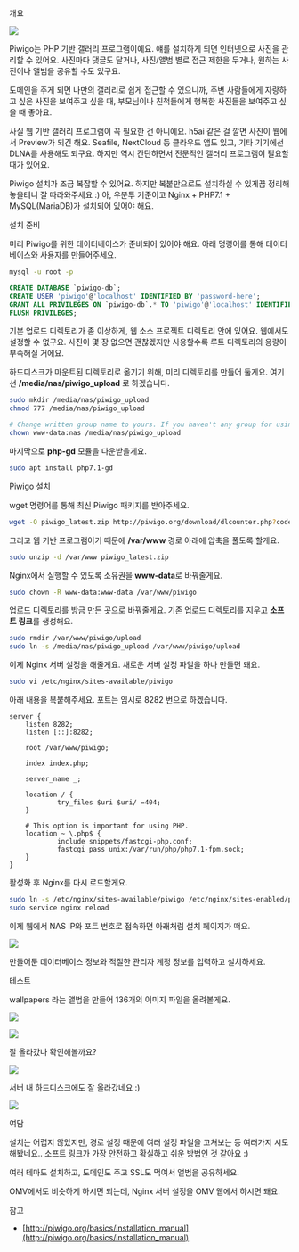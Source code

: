 개요

  

![](https://t1.daumcdn.net/cfile/tistory/99BAEF3359FFBFEC12)

Piwigo는 PHP 기반 갤러리 프로그램이에요. 얘를 설치하게 되면 인터넷으로 사진을 관리할 수 있어요. 사진마다 댓글도 달거나, 사진/앨범 별로 접근 제한을 두거나, 원하는 사진이나 앨범을 공유할 수도 있구요.

도메인을 주게 되면 나만의 갤러리로 쉽게 접근할 수 있으니까, 주변 사람들에게 자랑하고 싶은 사진을 보여주고 싶을 때, 부모님이나 친척들에게 행복한 사진들을 보여주고 싶을 때 좋아요.

사실 웹 기반 갤러리 프로그램이 꼭 필요한 건 아니에요. h5ai 같은 걸 깔면 사진이 웹에서 Preview가 되긴 해요. Seafile, NextCloud 등 클라우드 앱도 있고, 기타 기기에선 DLNA를 사용해도 되구요. 하지만 역시 간단하면서 전문적인 갤러리 프로그램이 필요할 때가 있어요.

Piwigo 설치가 조금 복잡할 수 있어요. 하지만 복붙만으로도 설치하실 수 있게끔 정리해 놓을테니 잘 따라와주세요 :) 아, 우분투 기준이고 Nginx + PHP7.1 + MySQL(MariaDB)가 설치되어 있어야 해요.

  

설치 준비

  

미리 Piwigo를 위한 데이터베이스가 준비되어 있어야 해요. 아래 명령어를 통해 데이터베이스와 사용자를 만들어주세요.

```bash
mysql -u root -p
```

```sql
CREATE DATABASE `piwigo-db`;
CREATE USER 'piwigo'@'localhost' IDENTIFIED BY 'password-here';
GRANT ALL PRIVILEGES ON `piwigo-db`.* TO 'piwigo'@'localhost' IDENTIFIED BY 'password-here';
FLUSH PRIVILEGES;
```

기본 업로드 디렉토리가 좀 이상하게, 웹 소스 프로젝트 디렉토리 안에 있어요. 웹에서도 설정할 수 없구요. 사진이 몇 장 없으면 괜찮겠지만 사용할수록 루트 디렉토리의 용량이 부족해질 거에요.

하드디스크가 마운트된 디렉토리로 옮기기 위해, 미리 디렉토리를 만들어 둘게요. 여기선 **/media/nas/piwigo_upload** 로 하겠습니다.

```bash
sudo mkdir /media/nas/piwigo_upload
chmod 777 /media/nas/piwigo_upload

# Change written group name to yours. If you haven't any group for using nas, type both user/group name as 'www-data'.
chown www-data:nas /media/nas/piwigo_upload
```

마지막으로 **php-gd** 모듈을 다운받을게요.

```bash
sudo apt install php7.1-gd
```

  

Piwigo 설치

  

wget 명령어를 통해 최신 Piwigo 패키지를 받아주세요.

```bash
wget -O piwigo_latest.zip http://piwigo.org/download/dlcounter.php?code=latest
```

그리고 웹 기반 프로그램이기 때문에 **/var/www** 경로 아래에 압축을 풀도록 할게요.

```bash
sudo unzip -d /var/www piwigo_latest.zip
```

Nginx에서 실행할 수 있도록 소유권을 **www-data**로 바꿔줄게요.

```bash
sudo chown -R www-data:www-data /var/www/piwigo
```

업로드 디렉토리를 방금 만든 곳으로 바꿔줄게요. 기존 업로드 디렉토리를 지우고 **소프트 링크**를 생성해요.

```bash
sudo rmdir /var/www/piwigo/upload
sudo ln -s /media/nas/piwigo_upload /var/www/piwigo/upload
```

이제 Nginx 서버 설정을 해줄게요. 새로운 서버 설정 파일을 하나 만들면 돼요.

```bash
sudo vi /etc/nginx/sites-available/piwigo
```

아래 내용을 복붙해주세요. 포트는 임시로 8282 번으로 하겠습니다.

```nginx
server {
    listen 8282;
    listen [::]:8282;

    root /var/www/piwigo;

    index index.php;

    server_name _;

    location / {
            try_files $uri $uri/ =404;
    }

    # This option is important for using PHP.
    location ~ \.php$ {
            include snippets/fastcgi-php.conf;
            fastcgi_pass unix:/var/run/php/php7.1-fpm.sock;
    }
}
```

활성화 후 Nginx를 다시 로드할게요.

```bash
sudo ln -s /etc/nginx/sites-available/piwigo /etc/nginx/sites-enabled/piwigo
sudo service nginx reload
```

이제 웹에서 NAS IP와 포트 번호로 접속하면 아래처럼 설치 페이지가 떠요.

![](https://t1.daumcdn.net/cfile/tistory/99831D3359FFCCE624)

만들어둔 데이터베이스 정보와 적절한 관리자 계정 정보를 입력하고 설치하세요.

  

테스트

  

wallpapers 라는 앨범을 만들어 136개의 이미지 파일을 올려볼게요.

![](https://t1.daumcdn.net/cfile/tistory/99C3AB3359FFD76013)

![](https://t1.daumcdn.net/cfile/tistory/9961413359FFD76D07)

잘 올라갔나 확인해볼까요?

![](https://t1.daumcdn.net/cfile/tistory/99AE783359FFD77D38)

서버 내 하드디스크에도 잘 올라갔네요 :)

![](https://t1.daumcdn.net/cfile/tistory/99C5033359FFD78A1E)

  

여담

  

설치는 어렵지 않았지만, 경로 설정 때문에 여러 설정 파일을 고쳐보는 등 여러가지 시도해봤네요.. 소프트 링크가 가장 안전하고 확실하고 쉬운 방법인 것 같아요 :)

여러 테마도 설치하고, 도메인도 주고 SSL도 먹여서 앨범을 공유하세요.

OMV에서도 비슷하게 하시면 되는데, Nginx 서버 설정을 OMV 웹에서 하시면 돼요.

  

참고

  

-   [http://piwigo.org/basics/installation_manual](http://piwigo.org/basics/installation_manual)
